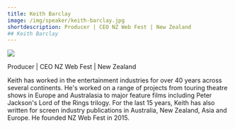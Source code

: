 ```yaml
---
title: Keith Barclay
image: /img/speaker/keith-barclay.jpg
shortdescription: Producer | CEO NZ Web Fest | New Zealand
## Keith Barclay
---
```

<img src="/img/speaker/keith-barclay.jpg">

Producer | CEO NZ Web Fest | New Zealand

Keith has worked in the entertainment industries for over 40 years across several continents. He's worked on a range of projects from touring theatre shows in Europe and Australasia to major feature films including Peter Jackson's Lord of the Rings trilogy. For the last 15 years, Keith has also written for screen industry publications in Australia, New Zealand, Asia and Europe. He founded NZ Web Fest in 2015.

